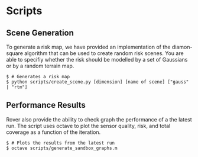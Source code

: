 # Scripts

## Scene Generation
To generate a risk map, we have provided an implementation of the diamon-square algorithm
that can be used to create random risk scenes. You are able to specifiy whether the risk
should be modelled by a set of Gaussians or by a random terrain map.

    $ # Generates a risk map
    $ python scripts/create_scene.py [dimension] [name of scene] ["gauss" | "rtm"]
    
## Performance Results
Rover also provide the ability to check graph the performance of a the latest run. The
script uses octave to plot the sensor quality, risk, and total coverage as a function
of the iteration.

    $ # Plots the results from the latest run
    $ octave scripts/generate_sandbox_graphs.m
